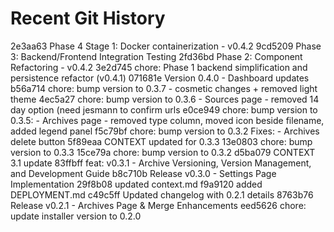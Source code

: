 # Recent Git History

2e3aa63 Phase 4 Stage 1: Docker containerization - v0.4.2
9cd5209 Phase 3: Backend/Frontend Integration Testing
2fd36bd Phase 2: Component Refactoring - v0.4.2
3e2d745 chore: Phase 1 backend simplification and persistence refactor (v0.4.1)
071681e Version 0.4.0 - Dashboard updates
b56a714 chore: bump version to 0.3.7 - cosmetic changes + removed light theme
4ec5a27 chore: bump version to 0.3.6 - Sources page - removed 14 day option (need jesmann to confirm urls
e0ce949 chore: bump version to 0.3.5: - Archives page - removed type column, moved icon beside filename, added legend panel
f5c79bf chore: bump version to 0.3.2 Fixes: - Archives delete button
5f89eaa CONTEXT updated for 0.3.3
13e0803 chore: bump version to 0.3.3
15ce79a chore: bump version to 0.3.2
d5ba079 CONTEXT 3.1 update
83ffbff feat: v0.3.1 - Archive Versioning, Version Management, and Development Guide
b8c710b Release v0.3.0 - Settings Page Implementation
29f8b08 updated context.md
f9a9120 added DEPLOYMENT.md
c49c5ff Updated changelog with 0.2.1 details
8763b76 Release v0.2.1 - Archives Page & Merge Enhancements
eed5626 chore: update installer version to 0.2.0